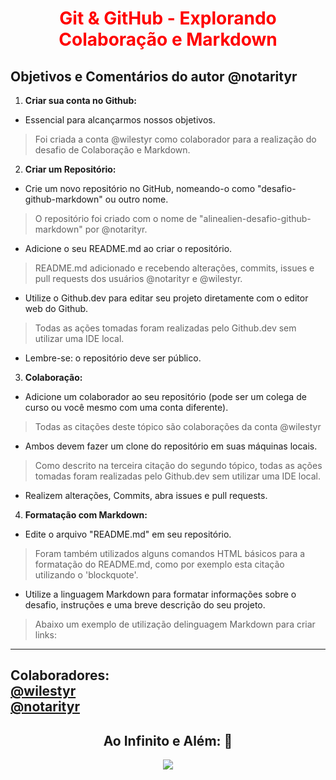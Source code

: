 <center><h1><p style="color: red;">Git & GitHub - Explorando Colaboração e Markdown</p></h1></center>

## **Objetivos e Comentários do autor @notarityr**

1. **Criar sua conta no Github:**
 - Essencial para alcançarmos nossos objetivos.   
>Foi criada a conta @wilestyr como colaborador para a realização do desafio de Colaboração e Markdown.
2. **Criar um Repositório:**
- Crie um novo repositório no GitHub, nomeando-o como "desafio-github-markdown" ou outro nome.
>O repositório foi criado com o nome de "alinealien-desafio-github-markdown" por @notarityr.
   - Adicione o seu README.md ao criar o repositório.
>README.md adicionado e recebendo alterações, commits, issues e pull requests dos usuários @notarityr e @wilestyr.
   - Utilize o Github.dev para editar seu projeto diretamente com o editor web do Github.
>Todas as ações tomadas foram realizadas pelo Github.dev sem utilizar uma IDE local.
   - Lembre-se: o repositório deve ser público.

3. **Colaboração:**
 - Adicione um colaborador ao seu repositório (pode ser um colega de curso ou você mesmo com uma conta diferente).
>Todas as citações deste tópico são colaborações da conta @wilestyr
   - Ambos devem fazer um clone do repositório em suas máquinas locais.
>Como descrito na terceira citação do segundo tópico, todas as ações tomadas foram realizadas pelo Github.dev sem utilizar uma IDE local.
   - Realizem alterações, Commits, abra issues e pull requests.

4. **Formatação com Markdown:**
- Edite o arquivo "README.md" em seu repositório.
<blockquote>Foram também utilizados alguns comandos HTML básicos para a formatação do README.md, como por exemplo esta citação utilizando o 'blockquote'.</blockquote>

   - Utilize a linguagem Markdown para formatar informações sobre o desafio, instruções e uma breve descrição do seu projeto.
>Abaixo um exemplo de utilização delinguagem Markdown para criar links:
   ------------------
   Colaboradores: <br> [@wilestyr](https://github.com/wilestyr)<br> [@notarityr](https://github.com/wnotarityr)
   -------
<div align="center"><h2> Ao Infinito e Além: 🚀</h2></div>

<div align="center"><img src="https://i.pinimg.com/originals/6b/7e/d3/6b7ed39c3751c92df2d3ece16a329925.gif") /></div>